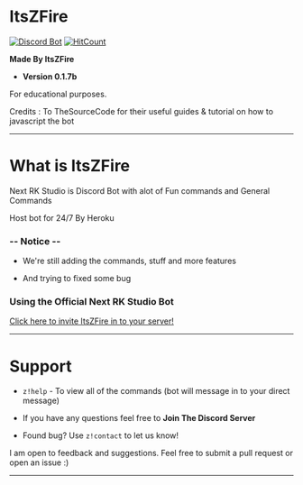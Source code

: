 # ItsZFire

[![Discord Bot](https://img.shields.io/badge/DiscordBot-Yes-green.svg)](https://discordapp.com/api/oauth2/authorize?client_id=552076002101297153&permissions=8&scope=bot)
[![HitCount](http://hits.dwyl.com/PritePasZ/Nexsiz.svg)](http://hits.dwyl.com/PritePasZ/Nexsiz)

**Made By ItsZFire**

* **Version 0.1.7b**

For educational purposes.

Credits : To TheSourceCode for their useful guides & tutorial on how to javascript the bot

---

# What is ItsZFire

Next RK Studio is Discord Bot with alot of Fun commands and General Commands

Host bot for 24/7
By Heroku

### -- Notice --

* We're still adding the commands, stuff and more features

* And trying to fixed some bug

### Using the Official Next RK Studio Bot

[Click here to invite ItsZFire in to your server!](https://discordapp.com/oauth2/authorize?client_id=6093832860363653623&scope=bot&permissions=2146954495)

---

# Support
* `z!help` - To view all of the commands (bot will message in to your direct message)

* If you have any questions feel free to **Join The Discord Server**

* Found bug? Use `z!contact` to let us know!

I am open to feedback and suggestions. Feel free to submit a pull request or open an issue :)

---
